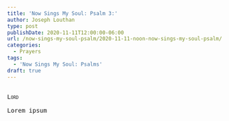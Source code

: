 ```yaml
---
title: 'Now Sings My Soul: Psalm 3:'
author: Joseph Louthan
type: post
publishDate: 2020-11-11T12:00:00-06:00
url: /now-sings-my-soul-psalm/2020-11-11-noon-now-sings-my-soul-psalm/
categories:
  - Prayers
tags:
  - 'Now Sings My Soul: Psalms'
draft: true
---
```


<pre>
<div style="font-variant: small-caps;">
Lord
</div>
Lorem ipsum
</pre>
